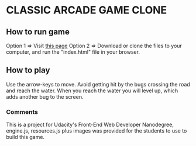 # CLASSIC ARCADE GAME CLONE

## How to run game

Option 1 => Visit [this page](https://kaldhussaeter.github.io/Udacity-frogger/)
Option 2 => Download or clone the files to your computer, and run the "index.html" file in your browser.


## How to play

Use the arrow-keys to move. Avoid getting hit by the bugs crossing the road and reach the water.
When you reach the water you will level up, which adds another bug to the screen.

### Comments

This is a project for Udacity's Front-End Web Developer Nanodegree, engine.js, resources.js plus images was provided for the students to use to build this game.
